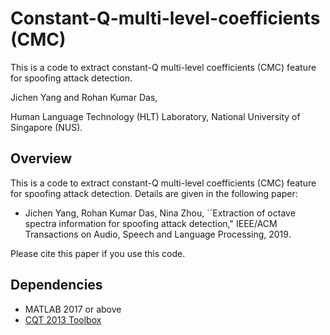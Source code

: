 # Constant-Q-multi-level-coefficients (CMC)
This is a code to extract constant-Q multi-level coefficients (CMC) feature for spoofing attack detection.

Jichen Yang and Rohan Kumar Das, 

Human Language Technology (HLT) Laboratory,
National University of Singapore (NUS).

## Overview

This is a code to extract constant-Q multi-level coefficients (CMC) feature for spoofing attack detection.
Details are given in the following paper:

- Jichen Yang, Rohan Kumar Das, Nina Zhou, ``Extraction of octave spectra information for spoofing attack detection," IEEE/ACM Transactions on Audio, Speech and Language Processing, 2019.

Please cite this paper if you use this code.


## Dependencies

* MATLAB 2017 or above
* [CQT 2013 Toolbox](https://github.com/azraelkuan/asvspoof2017/tree/master/baseline/CQCC_v1.0/CQT_toolbox_2013)
